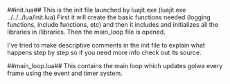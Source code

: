 ##init.lua##
This is the init file launched by luajit.exe (luajit.exe ../../../lua/init.lua) First it will create the basic functions needed (logging functions, include functions, etc) and then it includes and initializes all the libraries in /libraries. Then the main_loop file is opened.

I've tried to make descriptive comments in the init file to explain what happens step by step so if you need more info check out its source.

##main_loop.lua##
This contains the main loop which updates golwa every frame using the event and timer system.